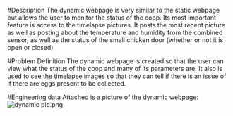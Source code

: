 #Description
The dynamic webpage is very similar to the static webpage but allows the user to monitor the status of the coop. Its most important feature is access to the timelapse pictures. It posts the most recent picture as well as posting about the temperature and humidity from the combined sensor, as well as the status of the small chicken door (whether or not it is open or closed)

#Problem Definition
The dynamic webpage is created so that the user can view what the status of the coop and many of its parameters are. It also is used to see the timelapse images so that they can tell if there is an issue of if there are eggs present to be collected. 

#Engineering data
Attached is a picture of the dynamic webpage:
![dynamic pic.png](https://bitbucket.org/repo/BgdaKR7/images/1576027589-dynamic%20pic.png)